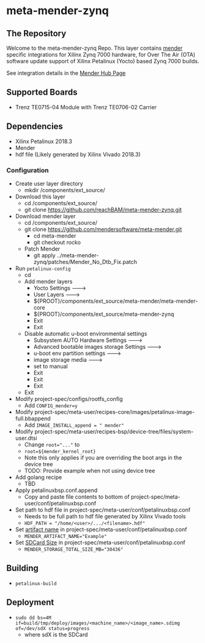 # meta-mender-zynq

## The Repository
Welcome to the meta-mender-zynq Repo.  This layer contains [mender](https://mender.io/) specific integrations for Xilinx Zynq 7000 hardware, for Over The Air (OTA) software update support of Xilinx Petalinux (Yocto) based Zynq 7000 builds.

See integration details in the [Mender Hub Page](https://hub.mender.io/t/TBD)

## Supported Boards
* Trenz TE0715-04 Module with Trenz TE0706-02 Carrier

## Dependencies
* Xilinx Petalinux 2018.3
* Mender
* hdf file (Likely generated by Xilinx Vivado 2018.3)

### Configuration
* Create user layer directory
	* mkdir <projectdir>/components/ext_source/
* Download this layer
	* cd <projectdir>/components/ext_source/
	* git clone https://github.com/reachBAM/meta-mender-zynq.git	
* Download mender layer
	* cd <projectdir>/components/ext_source/
	* git clone https://github.com/mendersoftware/meta-mender.git
		* cd meta-mender
		* git checkout rocko
	* Patch Mender
		* git apply ../meta-mender-zynq/patches/Mender_No_Dtb_Fix.patch
* Run `petalinux-config`
	* cd <projectdir>
	* Add mender layers
		* Yocto Settings --->
		* User Layers --->
		* ${PROOT}/components/ext_source/meta-mender/meta-mender-core
		* ${PROOT}/components/ext_source/meta-mender-zynq
		* Exit
		* Exit
	* Disable automatic u-boot environmental settings
		* Subsystem AUTO Hardware Settings --->
		* Advanced bootable images storage Settings --->
		* u-boot env partition settings --->
		* image storage media --->
		* set to manual
		* Exit
		* Exit
		* Exit
	* Exit
* Modify project-spec/configs/rootfs_config
	* Add `CONFIG_mender=y`
* Modify project-spec/meta-user/recipes-core/images/petalinux-image-full.bbappend
	* Add `IMAGE_INSTALL_append = " mender"`
* Modify project-spec/meta-user/recipes-bsp/device-tree/files/system-user.dtsi
	* Change `root="..."` to
	* `root=${mender_kernel_root}`
	* Note this only applies if you are overriding the boot args in the device tree
	* TODO: Provide example when not using device tree
* Add golang recipe
	* TBD
* Apply petalinuxbsp.conf.append
	* Copy and paste file contents to bottom of project-spec/meta-user/conf/petalinuxbsp.conf
* Set path to hdf file in project-spec/meta-user/conf/petalinuxbsp.conf
	* Needs to be full path to hdf file generated by Xilinx Vivado tools
	* `HDF_PATH = "/home/<user>/.../<filename>.hdf"`
* Set [artifact name](https://docs.mender.io/2.0/artifacts/yocto-project/variables#mender_artifact_name) in project-spec/meta-user/conf/petalinuxbsp.conf
	* `MENDER_ARTIFACT_NAME="Example"`
* Set [SDCard Size](https://docs.mender.io/2.0/devices/yocto-project/partition-configuration#configuring-storage) in project-spec/meta-user/conf/petalinuxbsp.conf
	* `MENDER_STORAGE_TOTAL_SIZE_MB="30436"`

## Building
* `petalinux-build`

## Deployment
* `sudo dd bs=4M if=build/tmp/deploy/images/<machine_name>/<image_name>.sdimg of=/dev/sdX status=progress`
	* where sdX is the SDCard

